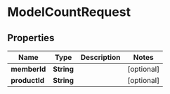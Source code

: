 

# ModelCountRequest


## Properties

Name | Type | Description | Notes
------------ | ------------- | ------------- | -------------
**memberId** | **String** |  |  [optional]
**productId** | **String** |  |  [optional]



